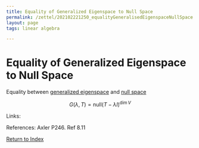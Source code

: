 ```yaml
---
title: Equality of Generalized Eigenspace to Null Space
permalink: /zettel/202102221250_equalityGeneralisedEigenspaceNullSpace
layout: page
tags: linear algebra

---
```

# Equality of Generalized Eigenspace to Null Space

Equality between [generalized eigenspace](202102221242_generalizedEigenspaceDefinition) and [null space](202102071742_nullSpaceDefinition)

$$
G(\lambda, T) = \textrm{null} ( T - \lambda I)^{\textrm{dim} \, V}
$$

Links: 

References: Axler P246. Ref 8.11

[Return to Index](index)